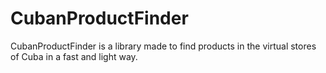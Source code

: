 # CubanProductFinder
CubanProductFinder is a library made to find products in the virtual stores of Cuba in a fast and light way.
